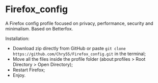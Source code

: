 # Firefox_config

A Firefox config profile focused on privacy, performance, security and minimalism.
Based on Betterfox.

Installation:

* Download zip directly from GitHub or paste `git clone https://github.com/Chry55/Firefox_config.git` in the terminal;
* Move all the files inside the profile folder (about:profiles > Root Directory	> Open Directory);
* Restart Firefox;
* Enjoy.

